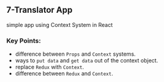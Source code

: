 ## 7-Translator App
simple app using Context System in React

### Key Points:
- difference between `Props` and `Context` systems.
- ways to `put data` and `get data` out of the context object.
- replace `Redux` with `Context`.
- difference between `Redux` and `Context`.
